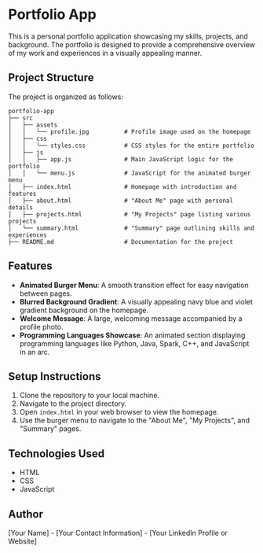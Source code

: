 # Portfolio App

This is a personal portfolio application showcasing my skills, projects, and background. The portfolio is designed to provide a comprehensive overview of my work and experiences in a visually appealing manner.

## Project Structure

The project is organized as follows:

```
portfolio-app
├── src
│   ├── assets
│   │   └── profile.jpg          # Profile image used on the homepage
│   ├── css
│   │   └── styles.css           # CSS styles for the entire portfolio
│   ├── js
│   │   ├── app.js               # Main JavaScript logic for the portfolio
│   │   └── menu.js              # JavaScript for the animated burger menu
│   ├── index.html               # Homepage with introduction and features
│   ├── about.html               # "About Me" page with personal details
│   ├── projects.html            # "My Projects" page listing various projects
│   └── summary.html             # "Summary" page outlining skills and experiences
├── README.md                    # Documentation for the project
```

## Features

- **Animated Burger Menu**: A smooth transition effect for easy navigation between pages.
- **Blurred Background Gradient**: A visually appealing navy blue and violet gradient background on the homepage.
- **Welcome Message**: A large, welcoming message accompanied by a profile photo.
- **Programming Languages Showcase**: An animated section displaying programming languages like Python, Java, Spark, C++, and JavaScript in an arc.

## Setup Instructions

1. Clone the repository to your local machine.
2. Navigate to the project directory.
3. Open `index.html` in your web browser to view the homepage.
4. Use the burger menu to navigate to the "About Me", "My Projects", and "Summary" pages.

## Technologies Used

- HTML
- CSS
- JavaScript

## Author

[Your Name] - [Your Contact Information] - [Your LinkedIn Profile or Website]